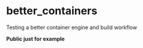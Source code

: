 # better_containers

Testing a better container engine and build workflow

**Public just for example**

